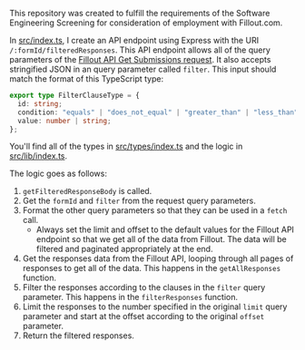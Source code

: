 This repository was created to fulfill the requirements of the Software Engineering Screening for consideration of employment with Fillout.com.

In [src/index.ts](https://github.com/tylercurtispohl/fillout-test-api/blob/5335b39fa6c733270b1163cf9ce98ab162449389/src/index.ts), I create an API endpoint using Express with the URI `/:formId/filteredResponses`. This API endpoint allows all of the query parameters of the [Fillout API Get Submissions request](https://github.com/tylercurtispohl/fillout-test-api/blob/5335b39fa6c733270b1163cf9ce98ab162449389/src/index.ts](https://www.fillout.com/help/fillout-rest-api#a981e824966448029aeb091e0706d070)https://www.fillout.com/help/fillout-rest-api#a981e824966448029aeb091e0706d070). It also accepts stringified JSON in an query parameter called `filter`. This input should match the format of this TypeScript type:

```typescript
export type FilterClauseType = {
  id: string;
  condition: "equals" | "does_not_equal" | "greater_than" | "less_than";
  value: number | string;
};
```

You'll find all of the types in [src/types/index.ts](https://github.com/tylercurtispohl/fillout-test-api/blob/7aec729ad2c02183813f69459450afa052f2b681/src/types/index.ts) and the logic in [src/lib/index.ts](https://github.com/tylercurtispohl/fillout-test-api/blob/7aec729ad2c02183813f69459450afa052f2b681/src/lib/index.ts).

The logic goes as follows:

1. `getFilteredResponseBody` is called.
1. Get the `formId` and `filter` from the request query parameters.
2. Format the other query parameters so that they can be used in a `fetch` call.
   - Always set the limit and offset to the default values for the Fillout API endpoint so that we get all of the data from Fillout. The data will be filtered and paginated appropriately at the end.
4. Get the responses data from the Fillout API, looping through all pages of responses to get all of the data. This happens in the `getAllResponses` function.
5. Filter the responses according to the clauses in the `filter` query parameter. This happens in the `filterResponses` function.
7. Limit the responses to the number specified in the original `limit` query parameter and start at the offset according to the original `offset` parameter.
8. Return the filtered responses.
